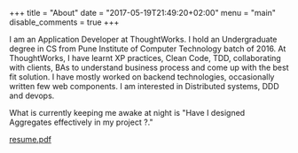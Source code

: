 +++
title = "About"
date = "2017-05-19T21:49:20+02:00"
menu = "main"
disable_comments = true
+++

I am an Application Developer at ThoughtWorks. I hold an Undergraduate degree in CS from Pune Institute of Computer Technology batch of 2016.
At ThoughtWorks, I have learnt XP practices, Clean Code, TDD, collaborating with clients, BAs to understand business process and come up with the best fit solution.
I have mostly worked on backend technologies, occasionally written few web components.
I am interested in Distributed systems, DDD and devops.

What is currently keeping me awake at night is "Have I designed Aggregates effectively in my project ?."

[resume.pdf](https://github.com/onkarshedge/resume/raw/master/resume.pdf)
